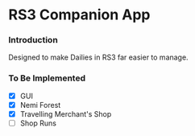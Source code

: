 # RS3 Companion App
### Introduction
Designed to make Dailies in RS3 far easier to manage.
### To Be Implemented
- [x] GUI
- [x] Nemi Forest
- [x] Travelling Merchant's Shop
- [ ] Shop Runs
